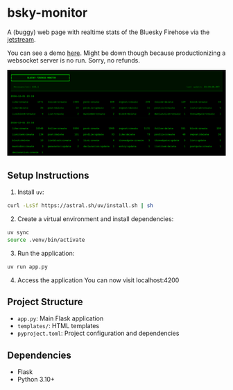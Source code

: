 # bsky-monitor

A (buggy) web page with realtime stats of the Bluesky Firehose via the [jetstream](https://github.com/bluesky-social/jetstream).

You can see a demo [here](https://duckmother.nicoritschel.com/bsky). Might be down though because productionizing a websocket server is no run. Sorry, no refunds.

![Application Screenshot](screenshot.png)

## Setup Instructions

1. Install `uv`:
```bash
curl -LsSf https://astral.sh/uv/install.sh | sh
```

2. Create a virtual environment and install dependencies:
```bash
uv sync
source .venv/bin/activate
```

3. Run the application:
```bash
uv run app.py
```

4. Access the application
You can now visit localhost:4200

## Project Structure
- `app.py`: Main Flask application
- `templates/`: HTML templates
- `pyproject.toml`: Project configuration and dependencies

## Dependencies
- Flask
- Python 3.10+
